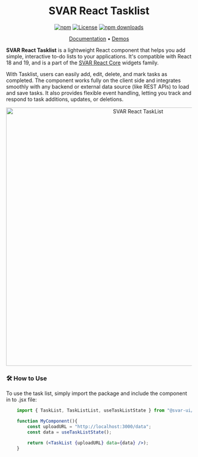 <div align="center">

# SVAR React Tasklist

[![npm](https://img.shields.io/npm/v/@svar-ui/react-tasklist.svg)](https://www.npmjs.com/package/@svar-ui/react-tasklist)
[![License](https://img.shields.io/github/license/svar-widgets/react-tasklist)](https://github.com/svar-widgets/react-tasklist/blob/main/license.txt)
[![npm downloads](https://img.shields.io/npm/dm/@svar-ui/react-tasklist.svg)](https://www.npmjs.com/package/@svar-ui/react-tasklist)

</div>

<div align="center">

[Documentation](https://docs.svar.dev/react/core/tasklist/) • [Demos](https://docs.svar.dev/react/core/samples-tasklist/#/base/willow)

</div>

**SVAR React Tasklist** is a lightweight React component that helps you add simple, interactive to-do lists to your applications. It's compatible with React 18 and 19, and is a part of the [SVAR React Core](https://github.com/svar-widgets/react-core) widgets family.

With Tasklist, users can easily add, edit, delete, and mark tasks as completed. The component works fully on the client side and integrates smoothly with any backend or external data source (like REST APIs) to load and save tasks. It also provides flexible event handling, letting you track and respond to task additions, updates, or deletions.

<div align="center">
	
<img src="https://svar.dev/images/github/github-tasklist.png" alt="SVAR React TaskList" style="width: 700px;">

</div>

### :hammer_and_wrench: How to Use

To use the task list, simply import the package and include the component in to .jsx file:

```jsx
	import { TaskList, TaskListList, useTaskListState } from "@svar-ui/react-tasklist";

    function MyComponent(){
	    const uploadURL = "http://localhost:3000/data";
        const data = useTaskListState();

        return (<TaskList {uploadURL} data={data} />);
    }
```
